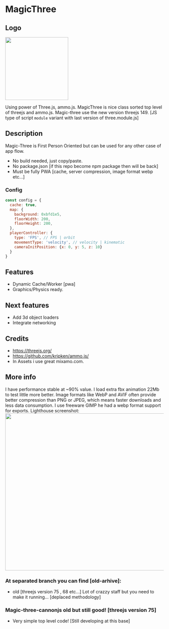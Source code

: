 
# MagicThree

## Logo
<img src="https://github.com/zlatnaspirala/magic-three/blob/main/magic-three-ammo/public/assets/icons/icon.png" width="200" height="200">

Using power of Three.js, ammo.js. MagicThree is nice class sorted top level of threejs and ammo.js. Magic-three use the new version threejs 149.
[JS type of script `module` variant with last version of three.module.js] 

## Description
  Magic-Three is First Person Oriented but can be used for any other case of app flow.
  - No build needed, just copy/paste.
  - No package.json [if this repo become npm package then will be back]
  - Must be fully PWA [cache, server compression, image format webp etc...]

### Config

```js
const config = {
  cache: true,
  map: {
    background: 0xbfd1e5,
    floorWidth: 200,
    floorHeight: 200,
  },
  playerController: {
    type: 'FPS', // FPS | orbit
    movementType: 'velocity', // velocity | kinematic
    cameraInitPosition: {x: 0, y: 5, z: 10}
  }
}
```


## Features
 - Dynamic Cache/Worker [pwa]
 - Graphics/Physics ready.

## Next features
 - Add 3d object loaders
 - Integrate networking

## Credits
 - https://threejs.org/
 - https://github.com/kripken/ammo.js/
 - In Assets i use great mixamo.com.


## More info

I have performance stable at ~90% value. I load extra fbx animation 22Mb to test little more better.
Image formats like WebP and AVIF often provide better compression than PNG or JPEG, 
which means faster downloads and less data consumption. I use freeware GIMP he had a webp format support for exports.
Lighthouse screenshot:
<img src="https://github.com/zlatnaspirala/magic-three/blob/main/non-project-files/pwa.png" width="800" height="500">


### At separated branch you can find [old-arhive]:
- old [threejs version 75 , 68 etc...]
   Lot of crazzy staff but you need to make it running... [deplaced methodology]

### Magic-three-cannonjs old but still good! [threejs version 75]
 - Very simple top level code! [Still developing at this base]
